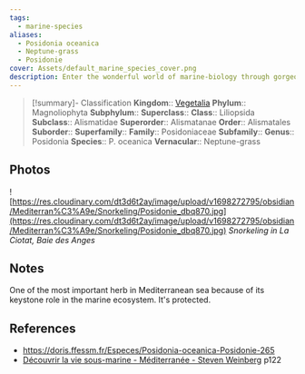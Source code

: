 ```yaml
---
tags:
  - marine-species
aliases:
  - Posidonia oceanica
  - Neptune-grass
  - Posidonie
cover: Assets/default_marine_species_cover.png
description: Enter the wonderful world of marine-biology through gorgeous underwater pictures of marine animals and photosynthetic organisms.
---
```

> [!summary]- Classification
**Kingdom**:: [Vegetalia](Vegetalia.md)
**Phylum**:: Magnoliophyta
**Subphylum**::
**Superclass**::
**Class**:: Liliopsida
**Subclass**:: Alismatidae
**Superorder**:: Alismatanae
**Order**:: Alismatales
**Suborder**::
**Superfamily**::
**Family**:: Posidoniaceae
**Subfamily**::
**Genus**:: Posidonia
**Species**:: P. oceanica
**Vernacular**:: Neptune-grass

## Photos
![https://res.cloudinary.com/dt3d6t2ay/image/upload/v1698272795/obsidian/Mediterran%C3%A9e/Snorkeling/Posidonie_dbq870.jpg](https://res.cloudinary.com/dt3d6t2ay/image/upload/v1698272795/obsidian/Mediterran%C3%A9e/Snorkeling/Posidonie_dbq870.jpg)
*Snorkeling in La Ciotat, Baie des Anges*

## Notes
One of the most important herb in Mediterranean sea because of its keystone role in the marine ecosystem. It's protected.

## References
- https://doris.ffessm.fr/Especes/Posidonia-oceanica-Posidonie-265
- [Découvrir la vie sous-marine - Méditerranée - Steven Weinberg](Découvrir%20la%20vie%20sous-marine%20-%20Méditerranée%20-%20Steven%20Weinberg.md) p122